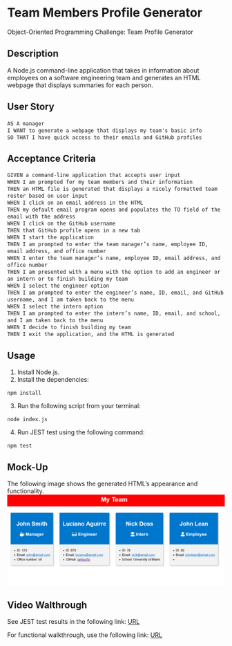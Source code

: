 # Team Members Profile Generator
Object-Oriented Programming Challenge: Team Profile Generator

## Description
A Node.js command-line application that takes in information about employees on a software engineering team and generates an HTML webpage that displays summaries for each person.

## User Story
```
AS A manager
I WANT to generate a webpage that displays my team's basic info
SO THAT I have quick access to their emails and GitHub profiles
```

## Acceptance Criteria
```
GIVEN a command-line application that accepts user input
WHEN I am prompted for my team members and their information
THEN an HTML file is generated that displays a nicely formatted team roster based on user input
WHEN I click on an email address in the HTML
THEN my default email program opens and populates the TO field of the email with the address
WHEN I click on the GitHub username
THEN that GitHub profile opens in a new tab
WHEN I start the application
THEN I am prompted to enter the team manager’s name, employee ID, email address, and office number
WHEN I enter the team manager’s name, employee ID, email address, and office number
THEN I am presented with a menu with the option to add an engineer or an intern or to finish building my team
WHEN I select the engineer option
THEN I am prompted to enter the engineer’s name, ID, email, and GitHub username, and I am taken back to the menu
WHEN I select the intern option
THEN I am prompted to enter the intern’s name, ID, email, and school, and I am taken back to the menu
WHEN I decide to finish building my team
THEN I exit the application, and the HTML is generated
```

## Usage

1. Install Node.js.
2. Install the dependencies:
```
npm install
```
3. Run the following script from your terminal:
```
node index.js
```
4. Run JEST test using the following command:
```
npm test
```

## Mock-Up
The following image shows the generated HTML’s appearance and functionality.
 ![Mock-Up Image](./src/img/HMTLscreenshot.png)

## Video Walthrough
See JEST test results in the following link:
[URL](https://drive.google.com/file/d/1cu5S4dJCOstZnPFpqQt9o7IpF2pCUajZ/view)

For functional walkthrough, use the following link:
[URL](https://drive.google.com/file/d/12AOMWD35BXXKW3eGr6vh44GuqB7EcJib/view)